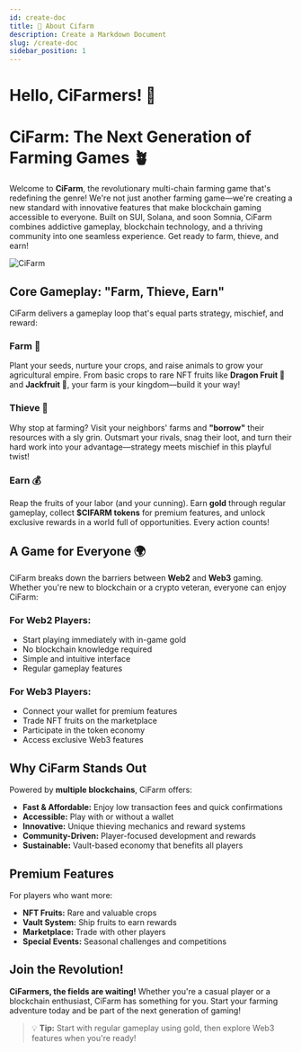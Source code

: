 ```yaml
---
id: create-doc
title: 🐔 About Cifarm
description: Create a Markdown Document
slug: /create-doc
sidebar_position: 1
---
```


# Hello, CiFarmers! 🥕

# CiFarm: The Next Generation of Farming Games 🪴

Welcome to **CiFarm**, the revolutionary multi-chain farming game that's redefining the genre! We're not just another farming game—we're creating a new standard with innovative features that make blockchain gaming accessible to everyone. Built on SUI, Solana, and soon Somnia, CiFarm combines addictive gameplay, blockchain technology, and a thriving community into one seamless experience. Get ready to farm, thieve, and earn!

![CiFarm](/img/farm.png)

## Core Gameplay: "Farm, Thieve, Earn"

CiFarm delivers a gameplay loop that's equal parts strategy, mischief, and reward:

### **Farm 🌱**  
Plant your seeds, nurture your crops, and raise animals to grow your agricultural empire. From basic crops to rare NFT fruits like **Dragon Fruit 🐉** and **Jackfruit 🥭**, your farm is your kingdom—build it your way!

### **Thieve 🪬**  
Why stop at farming? Visit your neighbors' farms and **"borrow"** their resources with a sly grin. Outsmart your rivals, snag their loot, and turn their hard work into your advantage—strategy meets mischief in this playful twist!

### **Earn 💰**  
Reap the fruits of your labor (and your cunning). Earn **gold** through regular gameplay, collect **$CIFARM tokens** for premium features, and unlock exclusive rewards in a world full of opportunities. Every action counts!

## A Game for Everyone 🌍

CiFarm breaks down the barriers between **Web2** and **Web3** gaming. Whether you're new to blockchain or a crypto veteran, everyone can enjoy CiFarm:

### **For Web2 Players:**
- Start playing immediately with in-game gold
- No blockchain knowledge required
- Simple and intuitive interface
- Regular gameplay features

### **For Web3 Players:**
- Connect your wallet for premium features
- Trade NFT fruits on the marketplace
- Participate in the token economy
- Access exclusive Web3 features

## Why CiFarm Stands Out

Powered by **multiple blockchains**, CiFarm offers:

- **Fast & Affordable:** Enjoy low transaction fees and quick confirmations
- **Accessible:** Play with or without a wallet
- **Innovative:** Unique thieving mechanics and reward systems
- **Community-Driven:** Player-focused development and rewards
- **Sustainable:** Vault-based economy that benefits all players

## Premium Features

For players who want more:

- **NFT Fruits:** Rare and valuable crops
- **Vault System:** Ship fruits to earn rewards
- **Marketplace:** Trade with other players
- **Special Events:** Seasonal challenges and competitions

## Join the Revolution!

**CiFarmers, the fields are waiting!** Whether you're a casual player or a blockchain enthusiast, CiFarm has something for you. Start your farming adventure today and be part of the next generation of gaming!

> 💡 **Tip:** Start with regular gameplay using gold, then explore Web3 features when you're ready!
